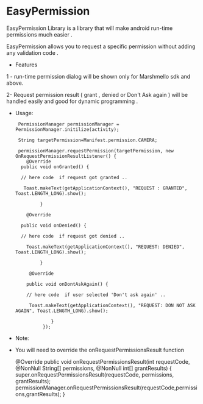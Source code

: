 # EasyPermission
EasyPermission Library is a library that will make android run-time permissions much easier .

EasyPermission allows you to request a specific permission without adding any validation code .

- Features 



1 - run-time permission dialog will be shown only for Marshmello sdk and above.


2- Request permission result ( grant , denied or Don't Ask again ) will be handled easily and good for dynamic programming .

* Usage:


       PermissionManager permissionManager = PermissionManager.initilize(activity);
       
       String targetPermission=Manifest.permission.CAMERA;
       
       permissionManager.requestPermission(targetPermission, new OnRequestPermissionResultListener() {
          @Override
        public void onGranted() {
        
        // here code  if request got granted ..
        
         Toast.makeText(getApplicationContext(), "REQUEST : GRANTED", Toast.LENGTH_LONG).show();
         
               }

          @Override
          
        public void onDenied() {
        
        // here code  if request got denied ..
        
          Toast.makeText(getApplicationContext(), "REQUEST: DENIED", Toast.LENGTH_LONG).show();
          
               }
               
           @Override
           
          public void onDontAskAgain() {
          
          // here code  if user selected 'Don't ask again' ..
          
           Toast.makeText(getApplicationContext(), "REQUEST: DON NOT ASK AGAIN", Toast.LENGTH_LONG).show();
           
                   }
                });


* Note: 

- You will need to override the onRequestPermissionsResult function 



    @Override
    public void onRequestPermissionsResult(int requestCode, @NonNull String[] permissions, @NonNull int[] grantResults) {
        super.onRequestPermissionsResult(requestCode, permissions, grantResults);
        permissionManager.onRequestPermissionsResult(requestCode,permissions,grantResults);
    }



